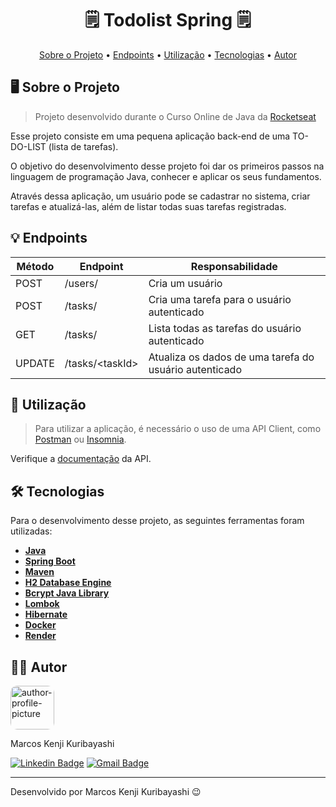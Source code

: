 <!-- CABEÇALHO -->
<div id="readme-top" align="center">
    <h1>
       🗒️ Todolist Spring 🗒️
    </h1>
    <p>
        <a href="#%EF%B8%8F-sobre-o-projeto">Sobre o Projeto</a> •
        <a href="#-endpoints">Endpoints</a> •
        <a href="#-utilização">Utilização</a> •
        <a href="#%EF%B8%8F-tecnologias">Tecnologias</a> •
        <a href="#-autor">Autor</a>
    </p>
</div>

<!-- SOBRE O PROJETO -->

## 🖥️ Sobre o Projeto

> Projeto desenvolvido durante o Curso Online de Java da [Rocketseat](https://www.rocketseat.com.br/)

Esse projeto consiste em uma pequena aplicação back-end de uma TO-DO-LIST (lista de tarefas).

O objetivo do desenvolvimento desse projeto foi dar os primeiros passos na linguagem de programação Java, conhecer e aplicar os seus fundamentos.

Através dessa aplicação, um usuário pode se cadastrar no sistema, criar tarefas e atualizá-las, além de listar todas suas tarefas registradas.

<!-- ENDPOINTS -->

## 💡 Endpoints

| Método | Endpoint         | Responsabilidade                                       |
| ------ | ---------------- | ------------------------------------------------------ |
| POST   | /users/          | Cria um usuário                                        |
| POST   | /tasks/          | Cria uma tarefa para o usuário autenticado             |
| GET    | /tasks/          | Lista todas as tarefas do usuário autenticado          |
| UPDATE | /tasks/\<taskId> | Atualiza os dados de uma tarefa do usuário autenticado |

<!-- UTILIZAÇÃO -->

## 🚀 Utilização

> Para utilizar a aplicação, é necessário o uso de uma API Client, como [Postman](https://www.postman.com/) ou [Insomnia](https://insomnia.rest/download).

Verifique a [documentação](https://kenmarcos.github.io/todolist-spring/) da API.

<!-- TECNOLOGIAS -->

## 🛠️ Tecnologias

Para o desenvolvimento desse projeto, as seguintes ferramentas foram utilizadas:

- **[Java](https://www.java.com/pt-BR/)**
- **[Spring Boot](https://spring.io/projects/spring-boot)**
- **[Maven](https://maven.apache.org/)**
- **[H2 Database Engine](https://www.h2database.com/html/main.html)**
- **[Bcrypt Java Library](https://github.com/patrickfav/bcrypt)**
- **[Lombok](https://projectlombok.org/)**
- **[Hibernate](https://hibernate.org/)**
- **[Docker](https://www.docker.com/)**
- **[Render](https://render.com/)**

## 👨‍💻 Autor

<img style="border-radius: 15%;" src="https://gitlab.com/uploads/-/system/user/avatar/8603970/avatar.png?width=400" width=70 alt="author-profile-picture"/>

Marcos Kenji Kuribayashi

[![Linkedin Badge](https://img.shields.io/badge/-LinkedIn-blue?style=flat&logo=Linkedin&logoColor=white)](https://www.linkedin.com/in/marcos-kuribayashi/) [![Gmail Badge](https://img.shields.io/badge/-marcosken13@gmail.com-c14438?style=flat&logo=Gmail&logoColor=white)](mailto:marcosken13@gmail.com)

---

Desenvolvido por Marcos Kenji Kuribayashi 😉
